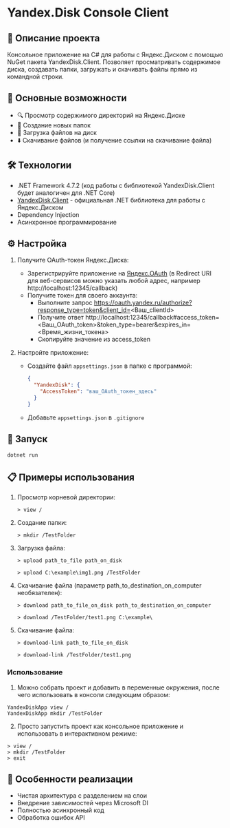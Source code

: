 # Yandex.Disk Console Client

## 📝 Описание проекта

Консольное приложение на C# для работы с Яндекс.Диском с помощью NuGet пакета YandexDisk.Client. Позволяет просматривать содержимое диска, создавать папки, загружать и скачивать файлы прямо из командной строки.

## 🌟 Основные возможности

- 🔍 Просмотр содержимого директорий на Яндекс.Диске
- 📁 Создание новых папок
- 🔄 Загрузка файлов на диск
- ⬇️ Скачивание файлов (и получение ссылки на скачивание файла)

## 🛠 Технологии

- .NET Framework 4.7.2 (код работы с библиотекой YandexDisk.Client будет аналогичен для .NET Core)
- [YandexDisk.Client](https://github.com/raidenyn/yandexdisk.client) - официальная .NET библиотека для работы с Яндекс.Диском
- Dependency Injection
- Асинхронное программирование

## ⚙️ Настройка

1. Получите OAuth-токен Яндекс.Диска:
   - Зарегистрируйте приложение на [Яндекс.OAuth](https://oauth.yandex.ru/) (в Redirect URI для веб-сервисов можно указать любой адрес, например http://localhost:12345/callback)
   - Получите токен для своего аккаунта:
      - Выполните запрос https://oauth.yandex.ru/authorize?response_type=token&client_id=<Ваш_clientId>
      - Получите ответ http://localhost:12345/callback#access_token=<Ваш_OAuth_token>&token_type=bearer&expires_in=<Время_жизни_токена>
      - Скопируйте значение из access_token

2. Настройте приложение:
   - Создайте файл `appsettings.json` в папке с программой:
     ```json
     {
       "YandexDisk": {
         "AccessToken": "ваш_OAuth_токен_здесь"
       }
     }
     ```
   - Добавьте `appsettings.json` в `.gitignore`

## 🚀 Запуск

```bash
dotnet run
```

## 📋 Примеры использования

1. Просмотр корневой директории:
   ```
   > view /
   ```

2. Создание папки:
   ```
   > mkdir /TestFolder
   ```

3. Загрузка файла:
   ```
   > upload path_to_file path_on_disk
   ```
   ```
   > upload C:\example\img1.png /TestFolder
   ```

4. Скачивание файла (параметр path_to_destination_on_computer необязателен):
   ```
   > download path_to_file_on_disk path_to_destination_on_computer
   ```
   ```
   > download /TestFolder/test1.png C:\example\
   ```

5. Скачивание файла:
   ```
   > download-link path_to_file_on_disk
   ```
   ```
   > download-link /TestFolder/test1.png
   ```

### Использование
1. Можно собрать проект и добавить в переменные окружения, после чего использовать в консоли следующим образом:
```
YandexDiskApp view /
YandexDiskApp mkdir /TestFolder
```
2. Просто запустить проект как консольное приложение и использовать в интерактивном режиме:
```
> view /
> mkdir /TestFolder
> exit
```

## 📌 Особенности реализации

- Чистая архитектура с разделением на слои
- Внедрение зависимостей через Microsoft DI
- Полностью асинхронный код
- Обработка ошибок API
